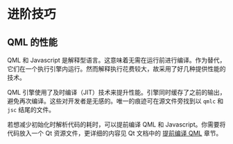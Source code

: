 # 进阶技巧

## QML 的性能

QML 和 Javascript 是解释型语言。这意味着无需在运行前进行编译。作为替代，它们在一个执行引擎内运行。然而解释执行花费较大，故采用了好几种提供性能的技术。

QML 引擎使用了及时编译（JIT）技术来提升性能。引擎同时缓存了之前的输出，避免再次编译。这些对开发者是无感的。唯一的痕迹可在源文件旁找到以 `qmlc` 和 `jsc` 结尾的文件。

若想减少初始化时解析代码的耗时，可以提前编译 QML 和 Javascript。你需要将代码放入一个 Qt 资源文件，更详细的内容见 Qt 文档中的 [提前编译 QML](https://doc.qt.io/qt-6/qtquick-deployment.html#ahead-of-time-compilation) 章节。
